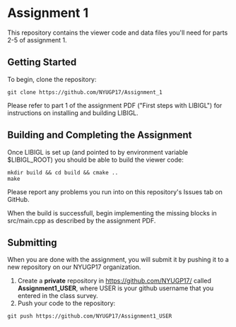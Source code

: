 # Assignment 1

This repository contains the viewer code and data files you'll need for parts
2-5 of assignment 1.

## Getting Started
To begin, clone the repository:
```
git clone https://github.com/NYUGP17/Assignment_1
```

Please refer to part 1 of the assignment PDF ("First steps
with LIBIGL") for instructions on installing and building LIBIGL.

## Building and Completing the Assignment
Once LIBIGL is set up (and pointed to by environment variable $LIBIGL_ROOT) you
should be able to build the viewer code:
```
mkdir build && cd build && cmake ..
make
```
Please report any problems you run into on this repository's Issues tab on
GitHub.

When the build is successfull, begin implementing the missing blocks in
src/main.cpp as described by the assignment PDF.

## Submitting
When you are done with the assignment, you will submit it by pushing it to a
new repository on our NYUGP17 organization.

1. Create a **private** repository in https://github.com/NYUGP17/ called
   **Assignment1_USER**, where USER is your github username that you entered in
   the class survey.
2. Push your code to the repository:
```
git push https://github.com/NYUGP17/Assignment1_USER
```
